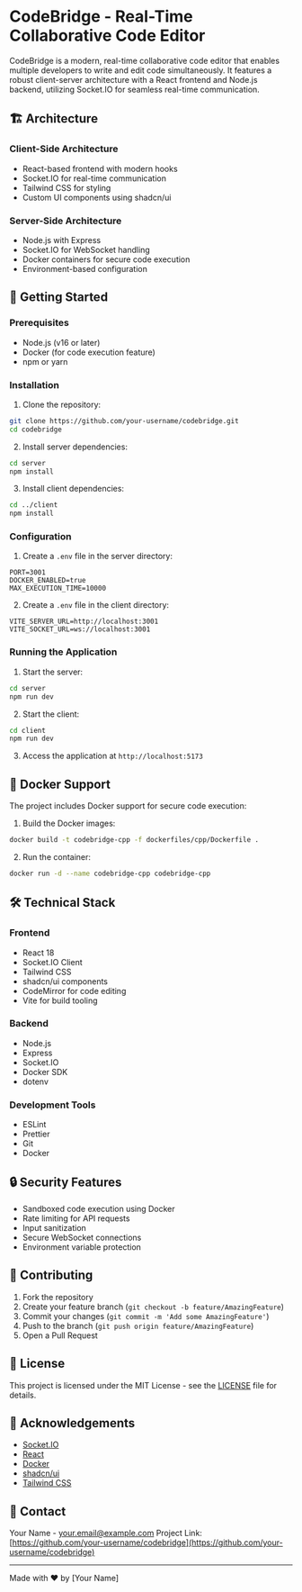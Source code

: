 # CodeBridge - Real-Time Collaborative Code Editor

CodeBridge is a modern, real-time collaborative code editor that enables multiple developers to write and edit code simultaneously. It features a robust client-server architecture with a React frontend and Node.js backend, utilizing Socket.IO for seamless real-time communication.

## 🏗 Architecture

### Client-Side Architecture
- React-based frontend with modern hooks
- Socket.IO for real-time communication
- Tailwind CSS for styling
- Custom UI components using shadcn/ui

### Server-Side Architecture
- Node.js with Express
- Socket.IO for WebSocket handling
- Docker containers for secure code execution
- Environment-based configuration

## 🚀 Getting Started

### Prerequisites
- Node.js (v16 or later)
- Docker (for code execution feature)
- npm or yarn

### Installation

1. Clone the repository:
```bash
git clone https://github.com/your-username/codebridge.git
cd codebridge
```

2. Install server dependencies:
```bash
cd server
npm install
```

3. Install client dependencies:
```bash
cd ../client
npm install
```

### Configuration

1. Create a `.env` file in the server directory:
```env
PORT=3001
DOCKER_ENABLED=true
MAX_EXECUTION_TIME=10000
```

2. Create a `.env` file in the client directory:
```env
VITE_SERVER_URL=http://localhost:3001
VITE_SOCKET_URL=ws://localhost:3001
```

### Running the Application

1. Start the server:
```bash
cd server
npm run dev
```

2. Start the client:
```bash
cd client
npm run dev
```

3. Access the application at `http://localhost:5173`

## 🐳 Docker Support

The project includes Docker support for secure code execution:

1. Build the Docker images:
```bash
docker build -t codebridge-cpp -f dockerfiles/cpp/Dockerfile .
```

2. Run the container:
```bash
docker run -d --name codebridge-cpp codebridge-cpp
```

## 🛠 Technical Stack

### Frontend
- React 18
- Socket.IO Client
- Tailwind CSS
- shadcn/ui components
- CodeMirror for code editing
- Vite for build tooling

### Backend
- Node.js
- Express
- Socket.IO
- Docker SDK
- dotenv

### Development Tools
- ESLint
- Prettier
- Git
- Docker

## 🔒 Security Features

- Sandboxed code execution using Docker
- Rate limiting for API requests
- Input sanitization
- Secure WebSocket connections
- Environment variable protection

## 🤝 Contributing

1. Fork the repository
2. Create your feature branch (`git checkout -b feature/AmazingFeature`)
3. Commit your changes (`git commit -m 'Add some AmazingFeature'`)
4. Push to the branch (`git push origin feature/AmazingFeature`)
5. Open a Pull Request

## 📝 License

This project is licensed under the MIT License - see the [LICENSE](LICENSE) file for details.

## 👏 Acknowledgements

- [Socket.IO](https://socket.io/)
- [React](https://reactjs.org/)
- [Docker](https://www.docker.com/)
- [shadcn/ui](https://ui.shadcn.com/)
- [Tailwind CSS](https://tailwindcss.com/)

## 📧 Contact

Your Name - your.email@example.com
Project Link: [https://github.com/your-username/codebridge](https://github.com/your-username/codebridge)

---

Made with ❤️ by [Your Name]
